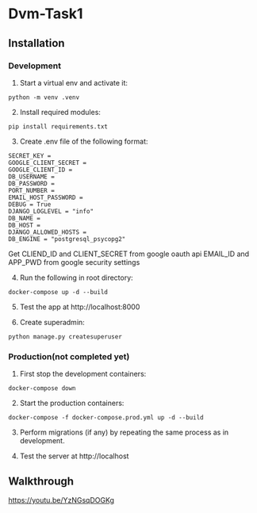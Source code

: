 # Dvm-Task1
## Installation

### Development
1. Start a virtual env and activate it:
```
python -m venv .venv
```
2. Install required modules:
```
pip install requirements.txt
```
3. Create .env file of the following format:
```
SECRET_KEY = 
GOOGLE_CLIENT_SECRET = 
GOOGLE_CLIENT_ID = 
DB_USERNAME = 
DB_PASSWORD = 
PORT_NUMBER = 
EMAIL_HOST_PASSWORD =
DEBUG = True
DJANGO_LOGLEVEL = "info"
DB_NAME = 
DB_HOST = 
DJANGO_ALLOWED_HOSTS =   
DB_ENGINE = "postgresql_psycopg2"
```
Get CLIEND_ID and CLIENT_SECRET from google oauth api
EMAIL_ID and APP_PWD from google security settings

4. Run the following in root directory:

```
docker-compose up -d --build
```

5. Test the app at http://localhost:8000

6. Create superadmin:
```
python manage.py createsuperuser
```

### Production(not completed yet)

1. First stop the development containers:
```
docker-compose down
```

2. Start the production containers:

```
docker-compose -f docker-compose.prod.yml up -d --build
```

3. Perform migrations (if any) by repeating the same process as in development.

4. Test the server at http://localhost

## Walkthrough
https://youtu.be/YzNGsqDOGKg

